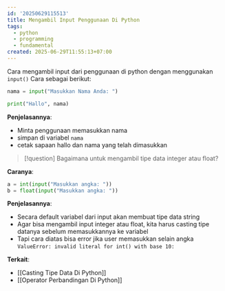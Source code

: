 ```yaml
---
id: '20250629115513'
title: Mengambil Input Penggunaan Di Python
tags:
  - python
  - programming
  - fundamental
created: 2025-06-29T11:55:13+07:00
---
```


Cara mengambil input dari penggunaan di python dengan menggunakan `input()` Cara sebagai berikut:

```python
nama = input("Masukkan Nama Anda: ")

print("Hallo", nama)
```

**Penjelasannya**:

- Minta penggunaan memasukkan nama
- simpan di variabel `nama`
- cetak sapaan hallo dan nama yang telah dimasukkan

> [!question]
> Bagaimana untuk mengambil tipe data integer atau float?

**Caranya**:

```python
a = int(input("Masukkan angka: "))
b = float(input("Masukkan angka: "))
```

**Penjelasannya**:

- Secara default variabel dari input akan membuat tipe data string
- Agar bisa mengambil input integer atau float, kita harus casting tipe datanya sebelum memasukkannya ke variabel
- Tapi cara diatas bisa error jika user memasukkan selain angka `ValueError: invalid literal for int() with base 10:`

**Terkait**:

- [[Casting Tipe Data Di Python]]
- [[Operator Perbandingan Di Python]]
